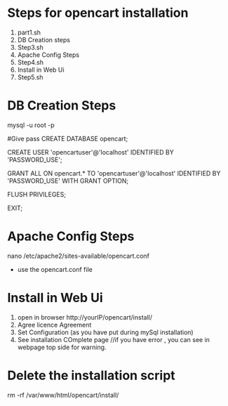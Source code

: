 # Steps for opencart installation 
1. part1.sh
2. DB Creation steps
3. Step3.sh 
4. Apache Config Steps 
5. Step4.sh
6. Install in Web Ui
7. Step5.sh

# DB Creation Steps
 mysql -u root -p
 
 #Give pass 
 CREATE DATABASE opencart;
 
 CREATE USER 'opencartuser'@'localhost' IDENTIFIED BY 'PASSWORD_USE';
 
 GRANT ALL ON opencart.* TO 'opencartuser'@'localhost' IDENTIFIED BY 'PASSWORD_USE' WITH GRANT OPTION;
 
 FLUSH PRIVILEGES;
 
 EXIT;
 
 # Apache Config Steps 
 nano /etc/apache2/sites-available/opencart.conf
- use the opencart.conf file

# Install in Web Ui
1. open in browser http://yourIP/opencart/install/
2. Agree licence Agreement
3. Set Configuration (as you have put during mySql installation)
4. See installation COmplete page 
//if you have error , you can see in webpage top side for warning. 

# Delete the installation script
rm -rf /var/www/html/opencart/install/
